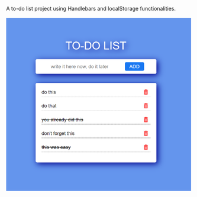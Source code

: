 A to-do list project using Handlebars and localStorage functionalities.
<br>
<br>
<img src="./toDoList_screenshot.PNG" width="500px">
